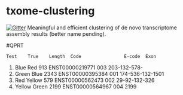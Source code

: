 # txome-clustering

[![Gitter](https://badges.gitter.im/Join%20Chat.svg)](https://gitter.im/COMBINE-lab/txome-clustering?utm_source=badge&utm_medium=badge&utm_campaign=pr-badge&utm_content=badge)
Meaningful and efficient clustering of de novo transcriptome assembly results (better name pending).

#QPRT

    Test    True    Length  Code                E-code  Exon
1.  Blue    Red     913     ENST00000219771     003     203-132-578-
2.  Green   Blue    2343    ENST00000395384     001     174-536-132-1501
3.  Red     Yellow  579     ENST00000562473     002     29-92-132-326
4.  Yellow  Green   2199    ENST00000564967     004     2199

